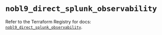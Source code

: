 # `nobl9_direct_splunk_observability`

Refer to the Terraform Registry for docs: [`nobl9_direct_splunk_observability`](https://registry.terraform.io/providers/nobl9/nobl9/0.22.0/docs/resources/direct_splunk_observability).
